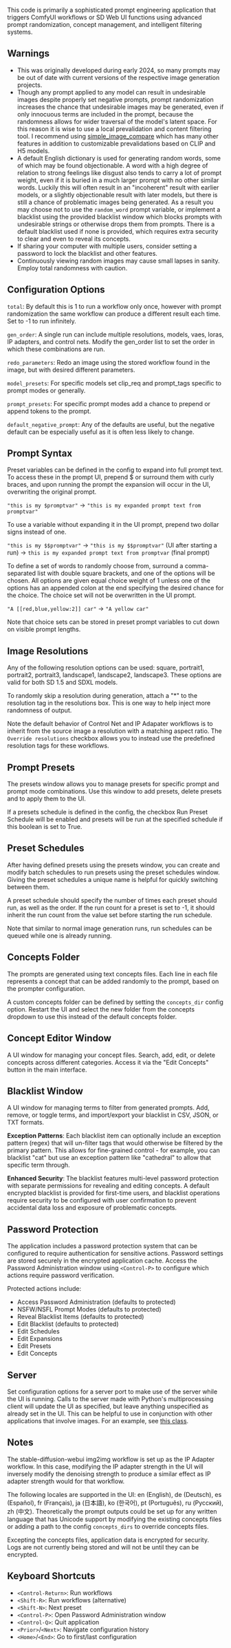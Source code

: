 This code is primarily a sophisticated prompt engineering application that triggers ComfyUI workflows or SD Web UI functions using advanced prompt randomization, concept management, and intelligent filtering systems.

## Warnings

- This was originally developed during early 2024, so many prompts may be out of date with current versions of the respective image generation projects.
- Though any prompt applied to any model can result in undesirable images despite properly set negative prompts, prompt randomization increases the chance that undesirable images may be generated, even if only innocuous terms are included in the prompt, because the randomness allows for wider traversal of the model's latent space. For this reason it is wise to use a local prevalidation and content filtering tool. I recommend using [simple_image_compare](https://github.com/tomhallmain/simple_image_compare) which has many other features in addition to customizable prevalidations based on CLIP and H5 models.
- A default English dictionary is used for generating random words, some of which may be found objectionable. A word with a high degree of relation to strong feelings like disgust also tends to carry a lot of prompt weight, even if it is buried in a much larger prompt with no other similar words. Luckily this will often result in an "incoherent" result with earlier models, or a slightly objectionable result with later models, but there is still a chance of problematic images being generated. As a result you may choose not to use the `random_word` prompt variable, or implement a blacklist using the provided blacklist window which blocks prompts with undesirable strings or otherwise drops them from prompts. There is a default blacklist used if none is provided, which requires extra security to clear and even to reveal its concepts.
- If sharing your computer with multiple users, consider setting a password to lock the blacklist and other features.
- Continuously viewing random images may cause small lapses in sanity. Employ total randomness with caution.

## Configuration Options

`total`: By default this is 1 to run a workflow only once, however with prompt randomization the same workflow can produce a different result each time. Set to -1 to run infinitely.

`gen_order`: A single run can include multiple resolutions, models, vaes, loras, IP adapters, and control nets. Modify the gen_order list to set the order in which these combinations are run.

`redo_parameters`: Redo an image using the stored workflow found in the image, but with desired different parameters.

`model_presets`: For specific models set clip_req and prompt_tags specific to prompt modes or generally.

`prompt_presets`: For specific prompt modes add a chance to prepend or append tokens to the prompt.

`default_negative_prompt`: Any of the defaults are useful, but the negative default can be especially useful as it is often less likely to change.

## Prompt Syntax

Preset variables can be defined in the config to expand into full prompt text. To access these in the prompt UI, prepend $ or surround them with curly braces, and upon running the prompt the expansion will occur in the UI, overwriting the original prompt.

`"this is my $promptvar"` -> `"this is my expanded prompt text from promptvar"`

To use a variable without expanding it in the UI prompt, prepend two dollar signs instead of one.

`"this is my $$promptvar"` -> `"this is my $$promptvar"` (UI after starting a run) -> `this is my expanded prompt text from promptvar` (final prompt)

To define a set of words to randomly choose from, surround a comma-separated list with double square brackets, and one of the options will be chosen. All options are given equal choice weight of 1 unless one of the options has an appended colon at the end specifying the desired chance for the choice. The choice set will not be overwritten in the UI prompt.

`"A [[red,blue,yellow:2]] car"` -> `"A yellow car"`

Note that choice sets can be stored in preset prompt variables to cut down on visible prompt lengths.

## Image Resolutions

Any of the following resolution options can be used: square, portrait1, portrait2, portrait3, landscape1, landscape2, landscape3. These options are valid for both SD 1.5 and SDXL models.

To randomly skip a resolution during generation, attach a "*" to the resolution tag in the resolutions box. This is one way to help inject more randomness of output.

Note the default behavior of Control Net and IP Adapater workflows is to inherit from the source image a resolution with a matching aspect ratio. The `Override resolutions` checkbox allows you to instead use the predefined resolution tags for these workflows.

## Prompt Presets

The presets window allows you to manage presets for specific prompt and prompt mode combinations. Use this window to add presets, delete presets and to apply them to the UI.

If a presets schedule is defined in the config, the checkbox Run Preset Schedule will be enabled and presets will be run at the specified schedule if this boolean is set to True.

## Preset Schedules

After having defined presets using the presets window, you can create and modify batch schedules to run presets using the preset schedules window. Giving the preset schedules a unique name is helpful for quickly switching between them.

A preset schedule should specify the number of times each preset should run, as well as the order. If the run count for a preset is set to -1, it should inherit the run count from the value set before starting the run schedule.

Note that similar to normal image generation runs, run schedules can be queued while one is already running.

## Concepts Folder

The prompts are generated using text concepts files. Each line in each file represents a concept that can be added randomly to the prompt, based on the prompter configuration.

A custom concepts folder can be defined by setting the `concepts_dir` config option. Restart the UI and select the new folder from the concepts dropdown to use this instead of the default concepts folder.

## Concept Editor Window

A UI window for managing your concept files. Search, add, edit, or delete concepts across different categories. Access it via the "Edit Concepts" button in the main interface.

## Blacklist Window

A UI window for managing terms to filter from generated prompts. Add, remove, or toggle terms, and import/export your blacklist in CSV, JSON, or TXT formats.

**Exception Patterns**: Each blacklist item can optionally include an exception pattern (regex) that will un-filter tags that would otherwise be filtered by the primary pattern. This allows for fine-grained control - for example, you can blacklist "cat" but use an exception pattern like "cathedral" to allow that specific term through.

**Enhanced Security**: The blacklist features multi-level password protection with separate permissions for revealing and editing concepts. A default encrypted blacklist is provided for first-time users, and blacklist operations require security to be configured with user confirmation to prevent accidental data loss and exposure of problematic concepts.

## Password Protection

The application includes a password protection system that can be configured to require authentication for sensitive actions. Password settings are stored securely in the encrypted application cache. Access the Password Administration window using `<Control-P>` to configure which actions require password verification.

Protected actions include:
- Access Password Administration (defaults to protected)
- NSFW/NSFL Prompt Modes (defaults to protected)
- Reveal Blacklist Items (defaults to protected)
- Edit Blacklist (defaults to protected)
- Edit Schedules
- Edit Expansions
- Edit Presets
- Edit Concepts

## Server

Set configuration options for a server port to make use of the server while the UI is running. Calls to the server made with Python's multiprocessing client will update the UI as specified, but leave anything unspecified as already set in the UI. This can be helpful to use in conjunction with other applications that involve images. For an example, see [this class](https://github.com/tomhallmain/simple_image_compare/blob/master/extensions/sd_runner_client.py).

## Notes

The stable-diffusion-webui img2img workflow is set up as the IP Adapter workflow. In this case, modifying the IP adapter strength in the UI will inversely modify the denoising strength to produce a similar effect as IP adapter strength would for that workflow.

The following locales are supported in the UI: en (English), de (Deutsch), es (Español), fr (Français), ja (日本語), ko (한국어), pt (Português), ru (Русский), zh (中文). Theoretically the prompt outputs could be set up for any written language that has Unicode support by modifying the existing concepts files or adding a path to the config `concepts_dirs` to override concepts files.

Excepting the concepts files, application data is encrypted for security. Logs are not currently being stored and will not be until they can be encrypted.

## Keyboard Shortcuts

- `<Control-Return>`: Run workflows
- `<Shift-R>`: Run workflows (alternative)
- `<Shift-N>`: Next preset
- `<Control-P>`: Open Password Administration window
- `<Control-Q>`: Quit application
- `<Prior>`/`<Next>`: Navigate configuration history
- `<Home>`/`<End>`: Go to first/last configuration

